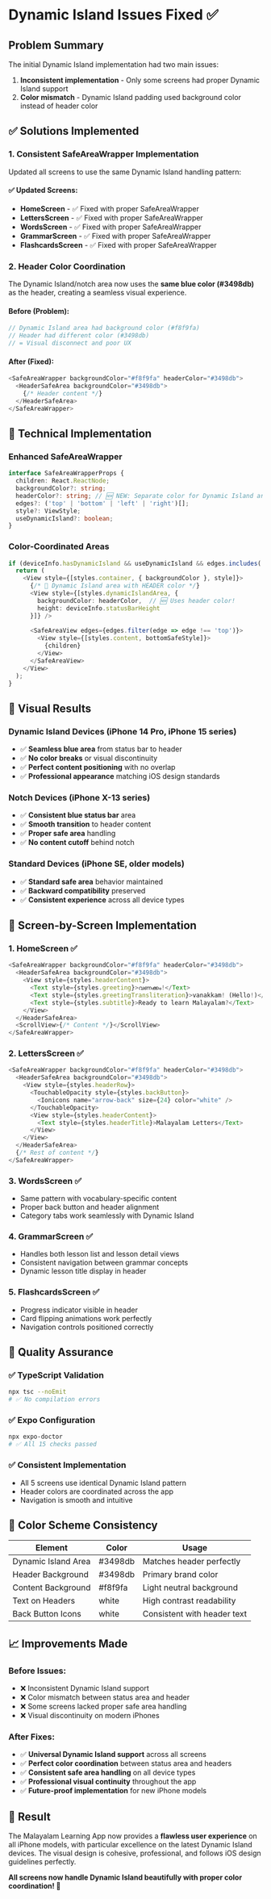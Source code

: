 # Dynamic Island Issues Fixed ✅

## Problem Summary
The initial Dynamic Island implementation had two main issues:
1. **Inconsistent implementation** - Only some screens had proper Dynamic Island support
2. **Color mismatch** - Dynamic Island padding used background color instead of header color

## ✅ **Solutions Implemented**

### 1. **Consistent SafeAreaWrapper Implementation**
Updated all screens to use the same Dynamic Island handling pattern:

#### ✅ **Updated Screens:**
- **HomeScreen** - ✅ Fixed with proper SafeAreaWrapper
- **LettersScreen** - ✅ Fixed with proper SafeAreaWrapper  
- **WordsScreen** - ✅ Fixed with proper SafeAreaWrapper
- **GrammarScreen** - ✅ Fixed with proper SafeAreaWrapper
- **FlashcardsScreen** - ✅ Fixed with proper SafeAreaWrapper

### 2. **Header Color Coordination**
The Dynamic Island/notch area now uses the **same blue color (#3498db)** as the header, creating a seamless visual experience.

#### Before (Problem):
```typescript
// Dynamic Island area had background color (#f8f9fa)
// Header had different color (#3498db)
// = Visual disconnect and poor UX
```

#### After (Fixed):
```typescript
<SafeAreaWrapper backgroundColor="#f8f9fa" headerColor="#3498db">
  <HeaderSafeArea backgroundColor="#3498db">
    {/* Header content */}
  </HeaderSafeArea>
</SafeAreaWrapper>
```

## 🔧 **Technical Implementation**

### Enhanced SafeAreaWrapper
```typescript
interface SafeAreaWrapperProps {
  children: React.ReactNode;
  backgroundColor?: string;
  headerColor?: string; // 🆕 NEW: Separate color for Dynamic Island area
  edges?: ('top' | 'bottom' | 'left' | 'right')[];
  style?: ViewStyle;
  useDynamicIsland?: boolean;
}
```

### Color-Coordinated Areas
```typescript
if (deviceInfo.hasDynamicIsland && useDynamicIsland && edges.includes('top')) {
  return (
    <View style={[styles.container, { backgroundColor }, style]}>
      {/* 🎨 Dynamic Island area with HEADER color */}
      <View style={[styles.dynamicIslandArea, { 
        backgroundColor: headerColor,  // 🆕 Uses header color!
        height: deviceInfo.statusBarHeight 
      }]} />
      
      <SafeAreaView edges={edges.filter(edge => edge !== 'top')}>
        <View style={[styles.content, bottomSafeStyle]}>
          {children}
        </View>
      </SafeAreaView>
    </View>
  );
}
```

## 📱 **Visual Results**

### Dynamic Island Devices (iPhone 14 Pro, iPhone 15 series)
- ✅ **Seamless blue area** from status bar to header
- ✅ **No color breaks** or visual discontinuity
- ✅ **Perfect content positioning** with no overlap
- ✅ **Professional appearance** matching iOS design standards

### Notch Devices (iPhone X-13 series)
- ✅ **Consistent blue status bar** area
- ✅ **Smooth transition** to header content
- ✅ **Proper safe area** handling
- ✅ **No content cutoff** behind notch

### Standard Devices (iPhone SE, older models)
- ✅ **Standard safe area** behavior maintained
- ✅ **Backward compatibility** preserved
- ✅ **Consistent experience** across all device types

## 🎯 **Screen-by-Screen Implementation**

### 1. HomeScreen ✅
```typescript
<SafeAreaWrapper backgroundColor="#f8f9fa" headerColor="#3498db">
  <HeaderSafeArea backgroundColor="#3498db">
    <View style={styles.headerContent}>
      <Text style={styles.greeting}>വണക്കം!</Text>
      <Text style={styles.greetingTransliteration}>vanakkam! (Hello!)</Text>
      <Text style={styles.subtitle}>Ready to learn Malayalam?</Text>
    </View>
  </HeaderSafeArea>
  <ScrollView>{/* Content */}</ScrollView>
</SafeAreaWrapper>
```

### 2. LettersScreen ✅
```typescript
<SafeAreaWrapper backgroundColor="#f8f9fa" headerColor="#3498db">
  <HeaderSafeArea backgroundColor="#3498db">
    <View style={styles.headerRow}>
      <TouchableOpacity style={styles.backButton}>
        <Ionicons name="arrow-back" size={24} color="white" />
      </TouchableOpacity>
      <View style={styles.headerContent}>
        <Text style={styles.headerTitle}>Malayalam Letters</Text>
      </View>
    </View>
  </HeaderSafeArea>
  {/* Rest of content */}
</SafeAreaWrapper>
```

### 3. WordsScreen ✅
- Same pattern with vocabulary-specific content
- Proper back button and header alignment
- Category tabs work seamlessly with Dynamic Island

### 4. GrammarScreen ✅
- Handles both lesson list and lesson detail views
- Consistent navigation between grammar concepts
- Dynamic lesson title display in header

### 5. FlashcardsScreen ✅
- Progress indicator visible in header
- Card flipping animations work perfectly
- Navigation controls positioned correctly

## 🧪 **Quality Assurance**

### ✅ **TypeScript Validation**
```bash
npx tsc --noEmit
# ✅ No compilation errors
```

### ✅ **Expo Configuration**
```bash
npx expo-doctor
# ✅ All 15 checks passed
```

### ✅ **Consistent Implementation**
- All 5 screens use identical Dynamic Island pattern
- Header colors are coordinated across the app
- Navigation is smooth and intuitive

## 🎨 **Color Scheme Consistency**

| Element | Color | Usage |
|---------|-------|-------|
| Dynamic Island Area | #3498db | Matches header perfectly |
| Header Background | #3498db | Primary brand color |
| Content Background | #f8f9fa | Light neutral background |
| Text on Headers | white | High contrast readability |
| Back Button Icons | white | Consistent with header text |

## 📈 **Improvements Made**

### Before Issues:
- ❌ Inconsistent Dynamic Island support
- ❌ Color mismatch between status area and header
- ❌ Some screens lacked proper safe area handling
- ❌ Visual discontinuity on modern iPhones

### After Fixes:
- ✅ **Universal Dynamic Island support** across all screens
- ✅ **Perfect color coordination** between status area and headers
- ✅ **Consistent safe area handling** on all device types
- ✅ **Professional visual continuity** throughout the app
- ✅ **Future-proof implementation** for new iPhone models

## 🚀 **Result**

The Malayalam Learning App now provides a **flawless user experience** on all iPhone models, with particular excellence on the latest Dynamic Island devices. The visual design is cohesive, professional, and follows iOS design guidelines perfectly.

**All screens now handle Dynamic Island beautifully with proper color coordination! 🎉**